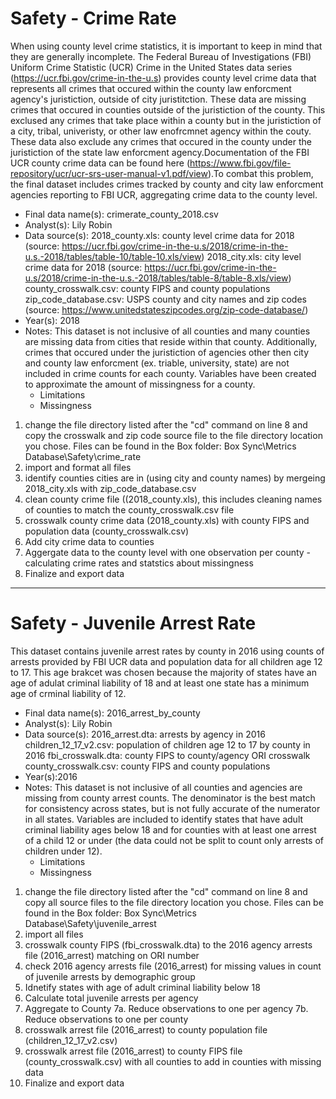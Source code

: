 # Safety - Crime Rate

When using county level crime statistics, it is important to keep in mind that they are generally incomplete. The Federal Bureau of Investigations (FBI) Uniform Crime Statistic (UCR) Crime in the United States data series (https://ucr.fbi.gov/crime-in-the-u.s) provides county level crime data that represents all crimes that occured within the county law enforcment agency's juristiction, outside of city juristitction. These data are missing crimes that occured in counties outside of the juristiction of the county. This exclused any crimes that take place within a county but in the juristiction of a city, tribal, univeristy, or other law enofrcmnet agency within the couty. These data also exclude any crimes that occured in the county under the juristiction of the state law enforcment agency.Documentation of the FBI UCR county crime data can be found here (https://www.fbi.gov/file-repository/ucr/ucr-srs-user-manual-v1.pdf/view).To combat this problem, the final dataset includes crimes tracked by county and city law enforcment agencies reporting to FBI UCR, aggregating crime data to the county level.

* Final data name(s): crimerate_county_2018.csv
* Analyst(s): Lily Robin
* Data source(s):
	2018_county.xls: county level crime data for 2018 (source: https://ucr.fbi.gov/crime-in-the-u.s/2018/crime-in-the-u.s.-2018/tables/table-10/table-10.xls/view)
	2018_city.xls: city level crime data for 2018 (source: https://ucr.fbi.gov/crime-in-the-u.s/2018/crime-in-the-u.s.-2018/tables/table-8/table-8.xls/view)
	county_crosswalk.csv: county FIPS and county populations
	zip_code_database.csv: USPS county and city names and zip codes (source: https://www.unitedstateszipcodes.org/zip-code-database/)
* Year(s): 2018
* Notes: This dataset is not inclusive of all counties and many counties are missing data from cities that reside within that county. Additionally, crimes that occured under the juristiction of agencies other then city and county law enforcment (ex. triable, university, state) are not included in crime counts for each county. Variables have been created to approximate the amount of missingness for a county. 
    * Limitations
    * Missingness

1. change the file directory listed after the "cd" command on line 8 and copy the crosswalk and zip code source file to the file directory location you chose. Files can be found in the Box folder: Box Sync\Metrics Database\Safety\crime_rate
2. import and format all files
3. identify counties cities are in (using city and county names) by mergeing 2018_city.xls with zip_code_database.csv
4. clean county crime file ((2018_county.xls), this includes cleaning names of counties to match the county_crosswalk.csv file
5. crosswalk county crime data (2018_county.xls) with county FIPS and population data (county_crosswalk.csv)
6. Add city crime data to counties
7. Aggergate data to the county level with one observation per county - calculating crime rates and statstics about missingness
8. Finalize and export data

----------------

# Safety - Juvenile Arrest Rate

This dataset contains juvenile arrest rates by county in 2016 using counts of arrests provided by FBI UCR data and population data for all children age 12 to 17. This age brakcet was chosen because the majority of states have an age of adulat criminal liability of 18 and at least one state has a minimum age of crminal liability of 12. 

* Final data name(s): 2016_arrest_by_county
* Analyst(s): Lily Robin
* Data source(s):
	2016_arrest.dta: arrests by agency in 2016
	children_12_17_v2.csv: population of children age 12 to 17 by county in 2016
	fbi_crosswalk.dta: county FIPS to county/agency ORI crosswalk
	county_crosswalk.csv: county FIPS and county populations
* Year(s):2016
* Notes: This dataset is not inclusive of all counties and agencies are missing from county arrest counts. The denominator is the best match for consistency across states, but is not fully accurate of the numerator in all states. Variables are included to identify states that have adult criminal liability ages below 18 and for counties with at least one arrest of a child 12 or under (the data could not be split to count only arrests of children under 12). 
    * Limitations
    * Missingness

1. change the file directory listed after the "cd" command on line 8 and copy all source files to the file directory location you chose. Files can be found in the Box folder: Box Sync\Metrics Database\Safety\juvenile_arrest
2. import all files
3. crosswalk county FIPS (fbi_crosswalk.dta) to the 2016 agency arrests file (2016_arrest) matching on ORI number
4. check 2016 agency arrests file (2016_arrest) for missing values in count of juvenile arrests by demographic group
5. Idnetify states with age of adult criminal liability below 18
6. Calculate total juvenile arrests per agency
7. Aggregate to County
	7a. Reduce observations to one per agency
	7b. Reduce observations to one per county
8. crosswalk arrest file (2016_arrest) to county population file (children_12_17_v2.csv)
9. crosswalk arrest file (2016_arrest) to county FIPS file (county_crosswalk.csv) with all counties to add in counties with missing data
10. Finalize and export data